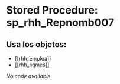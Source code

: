 # Stored Procedure: sp_rhh_Repnomb007

## Usa los objetos:
- [[rhh_emplea]]
- [[rhh_liqmes]]

*No code available.*
